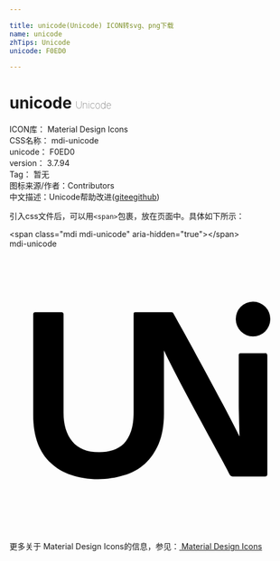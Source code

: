 ```yaml
---

title: unicode(Unicode) ICON转svg、png下载
name: unicode
zhTips: Unicode
unicode: F0ED0

---
```


# unicode  <small style="font-size: 60%;font-weight: 100">Unicode</small>


<div class="detail-page">
<p>
<span>
ICON库：
<span class="badge-secondary badge">Material Design Icons</span> 
</span>
<br/>
<span>
CSS名称：
<span class="badge-secondary badge">mdi-unicode</span> 
</span>
<br/>
<span>
unicode：
<span class="badge-secondary badge">F0ED0</span> 
</span>
<br/>
<span>
version：
<span class="badge-secondary badge">3.7.94</span> 
</span>
<br/>
<span>Tag：
<span class="badge-light badge">暂无</span>
</span>
<br/>
<span>图标来源/作者：<span class="badge-light badge">Contributors</span></span> 
<br/>
<span class="zh-detail">中文描述：<span class="badge-primary badge">Unicode</span><span class="help-link"><span>帮助改进</span>(<a href="https://gitee.com/liuwave/icon-helper/edit/master/json/material/unicode.json" target="_blank" rel="noopener noreferrer">gitee</a><a href="https://github.com/liuwave/icon-helper/edit/master/json/material/unicode.json" target="_blank" rel="noopener noreferrer">github</a></span>)</span><br/>
</p>
</div>
<div class="alert alert-dark">
  <i class="mdi mdi-unicode mdi-48px"></i>
  <i class="mdi mdi-unicode mdi-36px"></i>
  <i class="mdi mdi-unicode mdi-24px"></i>
  <i class="mdi mdi-unicode mdi-18px"></i>
</div>
<div>
  <p>引入css文件后，可以用<code>&lt;span&gt;</code>包裹，放在页面中。具体如下所示：    
  </p>
  <div class="alert alert-primary" style="font-size: 14px">
    &lt;span class="mdi mdi-unicode" aria-hidden="true"&gt;&lt;/span&gt;
    <copy-btn content='<span class="mdi mdi-unicode" aria-hidden="true"></span>'></copy-btn>
  </div>
  <div class="alert alert-secondary">
    <i class="mdi mdi-unicode"
    style="font-size: 24px"
    aria-hidden="true"></i> mdi-unicode
    <copy-btn content="mdi-unicode" btn-title="复制图标名称"></copy-btn>
  </div>
</div>
<div id="svg" class="svg-wrap">
<svg xmlns="http://www.w3.org/2000/svg" viewBox="0 0 24 24"><path d="M22 6A1.46 1.46 0 0 1 20.54 7.44A1.46 1.46 0 0 1 19.09 6A1.46 1.46 0 0 1 20.54 4.5A1.46 1.46 0 0 1 22 6M21.56 8.86H19.53C19.4 8.85 19.34 8.91 19.34 9V12.59C19.34 13.08 19.34 13.5 19.35 13.86L19.37 14.76C19.38 15 19.39 15.21 19.39 15.39C19.4 15.56 19.4 15.72 19.4 15.86H19.38C19.26 15.6 19.07 15.22 18.82 14.74C18.58 14.27 18.29 13.72 17.97 13.11C17.64 12.5 17.29 11.84 16.92 11.15C16.55 10.47 16.18 9.78 15.81 9.11C15.45 8.43 15.09 7.78 14.75 7.16C14.4 6.54 14.1 6 13.85 5.54C13.82 5.5 13.79 5.44 13.77 5.42C13.74 5.4 13.68 5.39 13.6 5.39H10.62C10.5 5.39 10.47 5.44 10.47 5.54H10.5C10.47 5.56 10.47 5.57 10.47 5.58V13.84C10.47 14.5 10.4 15 10.25 15.45C10.1 15.88 9.9 16.23 9.64 16.5C9.38 16.75 9.07 16.93 8.72 17.05C8.36 17.16 8 17.22 7.56 17.22C6.54 17.22 5.79 16.91 5.3 16.31C4.8 15.7 4.56 14.89 4.56 13.88V5.56C4.56 5.45 4.5 5.39 4.39 5.39H2.17C2.06 5.39 2 5.45 2 5.58V14.07C2 15 2.13 15.78 2.38 16.46C2.63 17.13 3 17.69 3.5 18.14C3.96 18.58 4.53 18.92 5.21 19.14C5.89 19.36 6.64 19.5 7.47 19.5C8.24 19.5 8.97 19.38 9.65 19.17C10.34 18.97 10.93 18.64 11.42 18.2C11.91 17.75 12.3 17.18 12.59 16.5C12.88 15.79 13.03 14.95 13.03 13.96V8.62C13.14 8.86 13.28 9.15 13.44 9.47C13.73 10.05 14.05 10.68 14.42 11.38C14.79 12.08 15.17 12.8 15.58 13.56C16 14.32 16.39 15.06 16.77 15.76C17.16 16.46 17.5 17.11 17.83 17.7C18.15 18.29 18.4 18.76 18.58 19.12C18.63 19.22 18.73 19.27 18.85 19.27H21.54C21.68 19.27 21.75 19.2 21.75 19.08V9.05C21.75 8.92 21.68 8.85 21.56 8.85Z" /></svg>
</div>
<detail full-name='mdi-unicode'></detail>
    
<div><p>更多关于 Material Design Icons的信息，参见：<a target="_blank" href="https://iconhelper.cn/material.html"> Material Design Icons</a>
</p></div>
